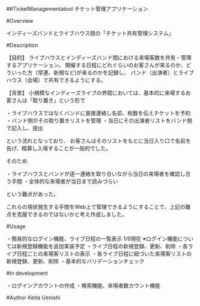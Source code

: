 ##TicketManagementatool チケット管理アプリケーション

#Overview

インディーズバンドとライブハウス間の「チケット共有管理システム」

#Description

【目的】
ライブハウスとインディーズバンド間における来場客数を共有・管理するアプリケーション。
開催する日程にどれぐらいのお客さんが来るのか、どういった方（常連、新規など)が来るのかを記録し、
バンド（出演者）とライブハウス（会場）で共有できるようにする。


【背景】
小規模なインディーズライブの界隈においては、基本的に来場するお客さんは「取り置き」という形で

・ライブハウスではなくバンドに直接連絡し名前、枚数を伝えチケットを予約
・バンド側がその取り置きリストを管理
・当日にその出演者リストをバンド側で記入し、提出

という流れとなっており、
お客さんはそのリストをもとに当日入り口で名前を告げ、精算し入場することが一般的でした。

そのため

・ライブハウスとバンドが逐一連絡を取り合いながら当日の来場者を確認し合う手間
・全体的な来場者が当日まで読みづらい

という難点があった。

これらの現状発生する手間をWeb上で管理できるようにすることで、上記の難点を克服できるのではないかと考え作成しました。

#Usage

・簡易的なログイン機能、ライブ日程の一覧表示
1/6現在
※ログイン機能については新規登録機能を追加実装予定
・ライブ日程の新規登録、更新、削除
・各ライブ日程ごとの来場客リストの表示
・各ライブ日程に紐づいた来場客リストの新規登録、更新、削除
・基本的なバリデーションチェック

#In development

・ログインアカウントの作成
・検索機能、来場者数カウント機能

#Author
Keita Uenishi
